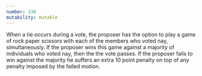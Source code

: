 ```yaml
---
number: 338
mutability: mutable
---
```


When a tie occurs during a vote, the proposer has the option to play a game of rock paper scissors with each of the members who voted nay, simultaneously.
If the proposer wins this game against a majority of individuals who voted nay, then the the vote passes. If the proposer fails to win against the majority he suffers an extra 10 point penalty on top of any penalty imposed by the failed motion.
